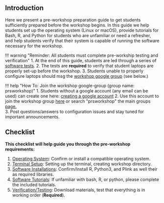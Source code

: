 
## Introduction

Here we present a pre-workshop preparation guide to get students sufficiently prepared before the workshop begins.  In this guide we help students set up the operating system (Linux or macOS), provide tutorials for Bash, R, 
and Python for students who are unfamiliar or need a refresher, and help students verify that their system is capable of running the software necessary for the workshop. 

!!! warning "Reminder: All students must complete pre-workship testing and verification"
    1. At the end of this guide, students are led through a series of [software tests](prep_testing.md).
    2. The tests are **required** to verify that student laptops are properly set-up before the workshop. 
    3. Students unable to properly configure laptops should msg the [workshop google group](https://groups.google.com/g/prsworkshop) (see below.) 

!!! help "How To: Join the workshop google-group (group name: prsworkshop)"
    1. Students without a google account (any email can be used) can create one here: [creating a google account](https://support.google.com/accounts/answer/27441?hl=en) 
    2. Use this account to join the workshop group [here](https://groups.google.com/g/prsworkshop) or search "prsworkshop" the main groups [page.](https://groups.google.com/)  
    3. Post questions/answers to configuration issues and stay tuned for important announcements. 




## Checklist 

**This checklist will help guide you through the pre-workshop requirements:** 

1. [Operating System](prep_os.md):       Confirm or install a compatible operating system. 
2. [Terminal Setup](prep_terminal.md):         Setting up the terminal, creating workshop directory. 
3. [Software Installations](prep_software.md):  Confirm/Install R, Python3, and Plink as well their as required libraries. 
4. [Software Tutorials](tut_intro.md):             If unfamiliar with bash, R, or python, please complete the included tutorials. 
5. [Verification/Testing](prep_testing.md):  Download materials, test that everything is in working order (**Required**). 






